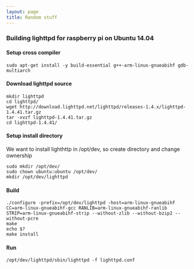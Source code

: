 ```yaml
---
layout: page
title: Random stuff
---
```


### Building lighttpd for raspberry pi on Ubuntu 14.04

#### Setup cross compiler
```
sudo apt-get install -y build-essential g++-arm-linux-gnueabihf gdb-multiarch
```

#### Download lighttpd source
```
mkdir lighttpd
cd lighttpd/
wget http://download.lighttpd.net/lighttpd/releases-1.4.x/lighttpd-1.4.41.tar.gz
tar -xvzf lighttpd-1.4.41.tar.gz
cd lighttpd-1.4.41/
```

#### Setup install directory
We want to install lighthttp in /opt/dev, so create directory and change ownership

```
sudo mkdir /opt/dev/
sudo chown ubuntu:ubuntu /opt/dev/
mkdir /opt/dev/lighttpd
```

#### Build
```
./configure -prefix=/opt/dev/lighttpd -host=arm-linux-gnueabihf CC=arm-linux-gnueabihf-gcc RANLIB=arm-linux-gnueabihf-ranlib STRIP=arm-linux-gnueabihf-strip --without-zlib --without-bzip2 --without-pcre
make
echo $?
make install
```

#### Run
```
/opt/dev/lighttpd/sbin/lighttpd -f lighttpd.conf
```
